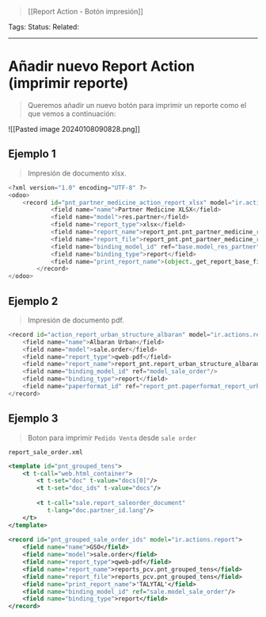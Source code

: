 > [[Report Action - Botón impresión]]

Tags: 
Status: 
Related: 

___

# Añadir nuevo Report Action (imprimir reporte)

> Queremos añadir un nuevo botón para imprimir un reporte como el que vemos a continuación:

![[Pasted image 20240108090828.png]]

## Ejemplo 1 
> Impresión de documento xlsx.
```python
<?xml version="1.0" encoding="UTF-8" ?>  
<odoo>  
    <record id="pnt_partner_medicine_action_report_xlsx" model="ir.actions.report">  
            <field name="name">Partner Medicine XLSX</field>  
            <field name="model">res.partner</field>  
            <field name="report_type">xlsx</field>  
            <field name="report_name">report_pnt.pnt_partner_medicine_report_xlsx</field>  
            <field name="report_file">report_pnt.pnt_partner_medicine_report_xlsx</field>  
            <field name="binding_model_id" ref="base.model_res_partner" />  
            <field name="binding_type">report</field>  
            <field name="print_report_name">(object._get_report_base_filename())</field>  
        </record>  
</odoo>
```

## Ejemplo 2
> Impresión de documento pdf.
```python
<record id="action_report_urban_structure_albaran" model="ir.actions.report">
    <field name="name">Albaran Urban</field>
    <field name="model">sale.order</field>
    <field name="report_type">qweb-pdf</field>
    <field name="report_name">report_pnt.report_urban_structure_albaran</field>
    <field name="binding_model_id" ref="model_sale_order"/>
    <field name="binding_type">report</field>
    <field name="paperformat_id" ref="report_pnt.paperformat_report_urban_structure"/>
</record>
```

## Ejemplo 3

> Boton para imprimir `Pedido Venta` desde `sale order`

`report_sale_order.xml`
```xml
<template id="pnt_grouped_tens">  
    <t t-call="web.html_container">  
        <t t-set="doc" t-value="docs[0]"/>  
        <t t-set="doc_ids" t-value="docs"/>  
  
        <t t-call="sale.report_saleorder_document"  
           t-lang="doc.partner_id.lang"/>  
    </t>  
</template>  
  
<record id="pnt_grouped_sale_order_ids" model="ir.actions.report">  
    <field name="name">GSO</field>  
    <field name="model">sale.order</field>  
    <field name="report_type">qweb-pdf</field>  
    <field name="report_name">reports_pcv.pnt_grouped_tens</field>  
    <field name="report_file">reports_pcv.pnt_grouped_tens</field>  
    <field name="print_report_name">'TALYTAL'</field>  
    <field name="binding_model_id" ref="sale.model_sale_order"/>  
    <field name="binding_type">report</field>  
</record>
```
